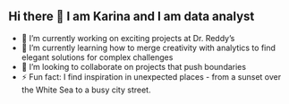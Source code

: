 ## Hi there 👋 I am Karina and I am data analyst

- 🔭 I’m currently working on exciting projects at Dr. Reddy’s
- 🌱 I’m currently learning how to merge creativity with analytics to find elegant solutions for complex challenges
- 👯 I’m looking to collaborate on projects that push boundaries
- ⚡ Fun fact: I find inspiration in unexpected places - from a sunset over the White Sea to a busy city street.

<!--
**kamitsa/kamitsa** is a ✨ _special_ ✨ repository because its `README.md` (this file) appears on your GitHub profile.

Here are some ideas to get you started:

- 
-->
